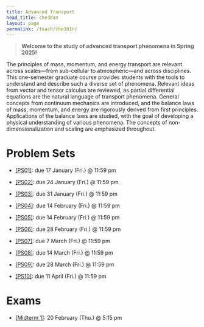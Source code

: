 ```yaml
---
title: Advanced Transport
head_title: che381n
layout: page
permalink: /teach/che381n/
---
```


> __Welcome to the study of advanced transport phenomena in Spring 2025!__

The principles of mass, momentum, and energy transport are relevant across
scales—from sub-cellular to atmospheric—and across disciplines.
This one-semester graduate course provides students with the tools to understand
and describe such a diverse set of phenomena.
Relevant ideas from vector and tensor calculus are reviewed, as partial
differential equations are the natural language of transport phenomena.
General concepts from continuum mechanics are introduced, and the balance laws
of mass, momentum, and energy are rigorously derived from first principles.
Applications of the balance laws are studied, with the goal of developing a
physical understanding of various phenomena.
The concepts of non-dimensionalization and scaling are emphasized throughout.



# Problem Sets

- [[PS01]](https://utexas.box.com/s/y1iuh1fzmkhh6hs3gm4gd1wesj70bwsl):
due 17 January (Fri.) @ 11:59 pm

- [[PS02]](https://utexas.box.com/s/g995wf8zqolme4qacs2es1ez2umscz8u):
due 24 January (Fri.) @ 11:59 pm

- [[PS03]](https://utexas.box.com/s/6pjeenmldr0rgz5h1myf0sl157l47ksr):
due 31 January (Fri.) @ 11:59 pm

- [[PS04]](https://utexas.box.com/s/w29eug6kjxjoxib9bi35oky7llgfof55):
due 14 February (Fri.) @ 11:59 pm

- [[PS05]](https://utexas.box.com/s/eknw7rq4t7jtj236u026vmo9atfvrdfx):
due 14 February (Fri.) @ 11:59 pm

- [[PS06]](https://utexas.box.com/s/r7iqh6lpjchcjcnu0vl5ejkd0kirixgp):
due 28 February (Fri.) @ 11:59 pm

- [[PS07]](https://utexas.box.com/s/xnad2kaaozm10mthcrkocfhvuzuea0d7):
due 7 March (Fri.) @ 11:59 pm

- [[PS08]](https://utexas.box.com/s/n56qy324v9dx16ueasto6h05v9m5zh2w):
due 14 March (Fri.) @ 11:59 pm

- [[PS09]](https://utexas.box.com/s/ditsy02rtb9b7kw4qo0ko0ly9n405cyx):
due 28 March (Fri.) @ 11:59 pm

- [[PS10]](https://utexas.box.com/s/heztwxlfk9k3dh2tr21jrpgfkxljp7sb):
due 11 April (Fri.) @ 11:59 pm



# Exams

- [[Midterm 1]](https://utexas.box.com/s/vtrmpo4kx0qgebi2xbf0ovys263rhqcq):
20 February (Thu.) @ 5:15 pm

